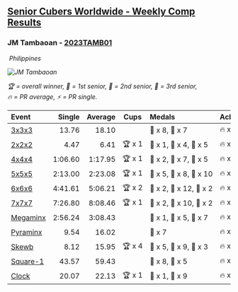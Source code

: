 <style>table {white-space: nowrap;}</style>
<link rel="stylesheet" type="text/css" href="/scw-comp/css/flags.css" />

## [Senior Cubers Worldwide - Weekly Comp Results](/scw-comp/results/)
### JM Tambaoan - [2023TAMB01](https://www.worldcubeassociation.org/persons/2023TAMB01)

<i class="flag flag-PH" />&nbsp;Philippines

![JM Tambaoan](1681359750.png)

<span style="white-space: nowrap;">🏆 = overall winner</span>, <span style="white-space: nowrap;">🥇 = 1st senior</span>, <span style="white-space: nowrap;">🥈 = 2nd senior</span>, <span style="white-space: nowrap;">🥉 = 3rd senior</span>, <span style="white-space: nowrap;">🔥 = PR average</span>, <span style="white-space: nowrap;">⚡ = PR single</span>.

| Event | Single | Average | Cups | Medals | Achievements|
| :-- | --: | --: | :--: | :-- | :-- |
| [3x3x3](333.md) | 13.76 | 18.10 |  | 🥈 x 8, 🥉 x 7 | 🔥 x 5, ⚡ x 6 |
| [2x2x2](222.md) | 4.47 | 6.41 | 🏆 x 1 | 🥇 x 1, 🥈 x 4, 🥉 x 5 | 🔥 x 5, ⚡ x 4 |
| [4x4x4](444.md) | 1:06.60 | 1:17.95 | 🏆 x 1 | 🥇 x 2, 🥈 x 7, 🥉 x 5 | 🔥 x 5, ⚡ x 6 |
| [5x5x5](555.md) | 2:13.00 | 2:23.08 | 🏆 x 1 | 🥇 x 5, 🥈 x 8, 🥉 x 10 | 🔥 x 11, ⚡ x 9 |
| [6x6x6](666.md) | 4:41.61 | 5:06.21 | 🏆 x 2 | 🥇 x 2, 🥈 x 12, 🥉 x 2 | 🔥 x 4, ⚡ x 4 |
| [7x7x7](777.md) | 7:26.80 | 8:08.46 | 🏆 x 1 | 🥇 x 2, 🥈 x 10, 🥉 x 2 | 🔥 x 4, ⚡ x 6 |
| [Megaminx](minx.md) | 2:56.24 | 3:08.43 |  | 🥇 x 1, 🥈 x 5, 🥉 x 7 | 🔥 x 5, ⚡ x 7 |
| [Pyraminx](pyram.md) | 9.54 | 16.02 |  | 🥉 x 7 | 🔥 x 2, ⚡ x 4 |
| [Skewb](skewb.md) | 8.12 | 15.95 | 🏆 x 4 | 🥇 x 5, 🥈 x 9, 🥉 x 3 | 🔥 x 6, ⚡ x 5 |
| [Square-1](sq1.md) | 43.57 | 59.43 |  | 🥈 x 8, 🥉 x 5 | 🔥 x 11, ⚡ x 7 |
| [Clock](clock.md) | 20.07 | 22.13 | 🏆 x 1 | 🥇 x 1, 🥈 x 9 | 🔥 x 4, ⚡ x 2 |

<!-- Global site tag (gtag.js) - Google Analytics -->
<script async src="https://www.googletagmanager.com/gtag/js?id=UA-86348435-3"></script>
<script>window.dataLayer = window.dataLayer || []; function gtag() {dataLayer.push(arguments);} gtag('js', new Date()); gtag('config', 'UA-86348435-3');</script>
